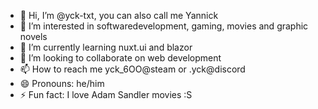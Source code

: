- 👋 Hi, I’m @yck-txt, you can also call me Yannick
- 👀 I’m interested in softwaredevelopment, gaming, movies and graphic novels
- 🌱 I’m currently learning nuxt.ui and blazor
- 💞️ I’m looking to collaborate on web development
- 📫 How to reach me yck_6OO@steam or .yck@discord
- 😄 Pronouns: he/him
- ⚡ Fun fact: I love Adam Sandler movies :S

<!---
yck-txt/yck-txt is a ✨ special ✨ repository because its `README.md` (this file) appears on your GitHub profile.
You can click the Preview link to take a look at your changes.
--->

